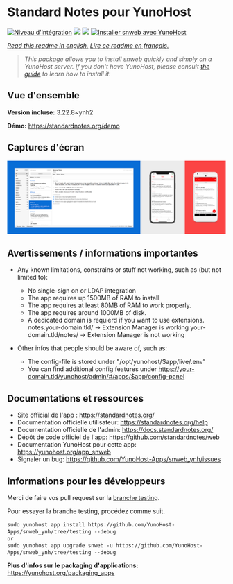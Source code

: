 # Standard Notes pour YunoHost

[![Niveau d'intégration](https://dash.yunohost.org/integration/snweb.svg)](https://dash.yunohost.org/appci/app/snweb) ![](https://ci-apps.yunohost.org/ci/badges/snweb.status.svg)  ![](https://ci-apps.yunohost.org/ci/badges/snweb.maintain.svg)
[![Installer snweb avec YunoHost](https://install-app.yunohost.org/install-with-yunohost.svg)](https://install-app.yunohost.org/?app=snweb)

*[Read this readme in english.](./README.md)*
*[Lire ce readme en français.](./README_fr.md)*

> *This package allows you to install snweb quickly and simply on a YunoHost server.
If you don't have YunoHost, please consult [the guide](https://yunohost.org/#/install) to learn how to install it.*

## Vue d'ensemble



**Version incluse:** 3.22.8~ynh2

**Démo:** https://standardnotes.org/demo


## Captures d'écran


   ![](./doc/screenshots/standard_notes.png)




## Avertissements / informations importantes

* Any known limitations, constrains or stuff not working, such as (but not limited to):
    * No single-sign on or LDAP integration
    * The app requires up 1500MB of RAM to install
    * The app requires at least 80MB of RAM to work properly.
    * The app requires around 1000MB of disk.
    * A dedicated domain is requierd if you want to use extensions.
      notes.your-domain.tld/ -> Extension Manager is working
      your-domain.tld/notes/ -> Extension Manager is not working

* Other infos that people should be aware of, such as:
    * The config-file is stored under "/opt/yunohost/$app/live/.env"
    * You can find additional config features under https://your-domain.tld/yunohost/admin/#/apps/$app/config-panel



## Documentations et ressources

* Site official de l'app : https://standardnotes.org/
* Documentation officielle utilisateur: https://standardnotes.org/help
* Documentation officielle de l'admin: https://docs.standardnotes.org/
* Dépôt de code officiel de l'app:  https://github.com/standardnotes/web
* Documentation YunoHost pour cette app: https://yunohost.org/app_snweb
* Signaler un bug: https://github.com/YunoHost-Apps/snweb_ynh/issues

## Informations pour les développeurs

Merci de faire vos pull request sur la [branche testing](https://github.com/YunoHost-Apps/snweb_ynh/tree/testing).

Pour essayer la branche testing, procédez comme suit.
```
sudo yunohost app install https://github.com/YunoHost-Apps/snweb_ynh/tree/testing --debug
or
sudo yunohost app upgrade snweb -u https://github.com/YunoHost-Apps/snweb_ynh/tree/testing --debug
```

**Plus d'infos sur le packaging d'applications:** https://yunohost.org/packaging_apps